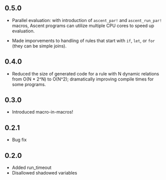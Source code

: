 ## 0.5.0

- Parallel evaluation: with introduction of `ascent_par!` and `ascent_run_par!` macros, Ascent programs can utilize multiple CPU cores to speed up evaluation.

- Made imporvements to handling of rules that start with `if`, `let`, or `for` (they can be simple joins).

## 0.4.0
- Reduced the size of generated code for a rule with N dynamic relations from O(N * 2^N) to O(N^2); 
  dramatically improving compile times for some programs.

## 0.3.0
- Introduced macro-in-macros!

## 0.2.1
- Bug fix

## 0.2.0
- Added run_timeout
- Disallowed shadowed variables